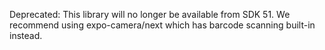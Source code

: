 Deprecated: This library will no longer be available from SDK 51. We recommend using expo-camera/next which has barcode scanning built-in instead.
